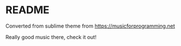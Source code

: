 # README

Converted from sublime theme from https://musicforprogramming.net

Really good music there, check it out!